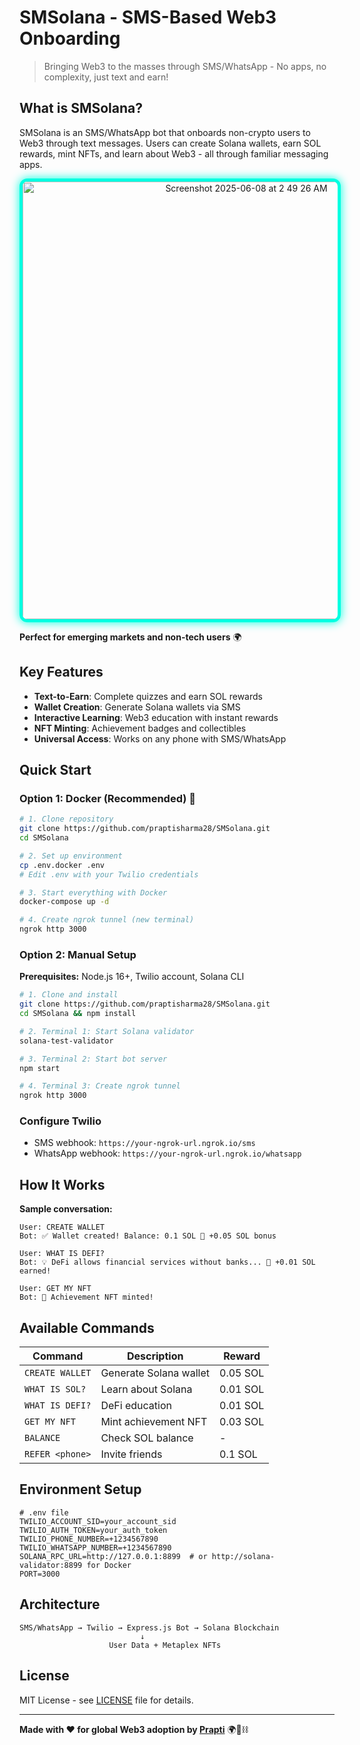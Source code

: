 # SMSolana - SMS-Based Web3 Onboarding
> Bringing Web3 to the masses through SMS/WhatsApp - No apps, no complexity, just text and earn!

## What is SMSolana?
SMSolana is an SMS/WhatsApp bot that onboards non-crypto users to Web3 through text messages. Users can create Solana wallets, earn SOL rewards, mint NFTs, and learn about Web3 - all through familiar messaging apps.

<p align="center">
  <img 
    src="https://github.com/user-attachments/assets/bef6a046-dc92-41b2-98df-3ebf7ebbd52b"
    width="700"
    style="border: 5px solid #00ffe1; border-radius: 12px; box-shadow: 0 0 15px #00ffe1;" 
    alt="Screenshot 2025-06-08 at 2 49 26 AM"
  />
</p>

**Perfect for emerging markets and non-tech users** 🌍

## Key Features
- **Text-to-Earn**: Complete quizzes and earn SOL rewards
- **Wallet Creation**: Generate Solana wallets via SMS
- **Interactive Learning**: Web3 education with instant rewards
- **NFT Minting**: Achievement badges and collectibles
- **Universal Access**: Works on any phone with SMS/WhatsApp

## Quick Start

### Option 1: Docker (Recommended) 🐳
```bash
# 1. Clone repository
git clone https://github.com/praptisharma28/SMSolana.git
cd SMSolana

# 2. Set up environment
cp .env.docker .env
# Edit .env with your Twilio credentials

# 3. Start everything with Docker
docker-compose up -d

# 4. Create ngrok tunnel (new terminal)
ngrok http 3000
```

### Option 2: Manual Setup
**Prerequisites:** Node.js 16+, Twilio account, Solana CLI

```bash
# 1. Clone and install
git clone https://github.com/praptisharma28/SMSolana.git
cd SMSolana && npm install

# 2. Terminal 1: Start Solana validator
solana-test-validator

# 3. Terminal 2: Start bot server
npm start

# 4. Terminal 3: Create ngrok tunnel
ngrok http 3000
```

### Configure Twilio
- SMS webhook: `https://your-ngrok-url.ngrok.io/sms`
- WhatsApp webhook: `https://your-ngrok-url.ngrok.io/whatsapp`

## How It Works
**Sample conversation:**
```
User: CREATE WALLET
Bot: ✅ Wallet created! Balance: 0.1 SOL 🎁 +0.05 SOL bonus

User: WHAT IS DEFI?
Bot: 💡 DeFi allows financial services without banks... 🎁 +0.01 SOL earned!

User: GET MY NFT
Bot: 🎉 Achievement NFT minted!
```

## Available Commands
| Command | Description | Reward |
|---------|-------------|---------|
| `CREATE WALLET` | Generate Solana wallet | 0.05 SOL |
| `WHAT IS SOL?` | Learn about Solana | 0.01 SOL |
| `WHAT IS DEFI?` | DeFi education | 0.01 SOL |
| `GET MY NFT` | Mint achievement NFT | 0.03 SOL |
| `BALANCE` | Check SOL balance | - |
| `REFER <phone>` | Invite friends | 0.1 SOL |

## Environment Setup
```env
# .env file
TWILIO_ACCOUNT_SID=your_account_sid
TWILIO_AUTH_TOKEN=your_auth_token
TWILIO_PHONE_NUMBER=+1234567890
TWILIO_WHATSAPP_NUMBER=+1234567890
SOLANA_RPC_URL=http://127.0.0.1:8899  # or http://solana-validator:8899 for Docker
PORT=3000
```

## Architecture
```
SMS/WhatsApp → Twilio → Express.js Bot → Solana Blockchain
                           ↓
                    User Data + Metaplex NFTs
```

## License
MIT License - see [LICENSE](LICENSE) file for details.

---
**Made with ❤️ for global Web3 adoption by [Prapti](https://github.com/praptisharma28)** 🌍📱⛓️
